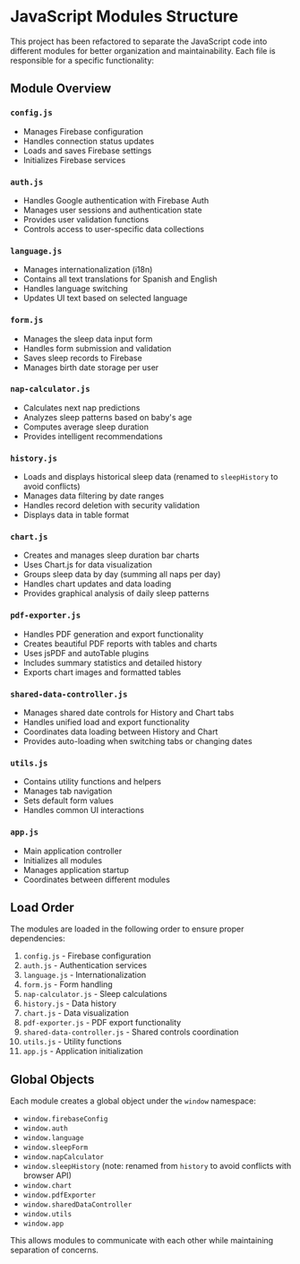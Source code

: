 # JavaScript Modules Structure

This project has been refactored to separate the JavaScript code into different modules for better organization and maintainability. Each file is responsible for a specific functionality:

## Module Overview

### `config.js`
- Manages Firebase configuration
- Handles connection status updates
- Loads and saves Firebase settings
- Initializes Firebase services

### `auth.js`
- Handles Google authentication with Firebase Auth
- Manages user sessions and authentication state
- Provides user validation functions
- Controls access to user-specific data collections

### `language.js`
- Manages internationalization (i18n)
- Contains all text translations for Spanish and English
- Handles language switching
- Updates UI text based on selected language

### `form.js`
- Manages the sleep data input form
- Handles form submission and validation
- Saves sleep records to Firebase
- Manages birth date storage per user

### `nap-calculator.js`
- Calculates next nap predictions
- Analyzes sleep patterns based on baby's age
- Computes average sleep duration
- Provides intelligent recommendations

### `history.js`
- Loads and displays historical sleep data (renamed to `sleepHistory` to avoid conflicts)
- Manages data filtering by date ranges
- Handles record deletion with security validation
- Displays data in table format

### `chart.js`
- Creates and manages sleep duration bar charts
- Uses Chart.js for data visualization
- Groups sleep data by day (summing all naps per day)
- Handles chart updates and data loading
- Provides graphical analysis of daily sleep patterns

### `pdf-exporter.js`
- Handles PDF generation and export functionality
- Creates beautiful PDF reports with tables and charts
- Uses jsPDF and autoTable plugins
- Includes summary statistics and detailed history
- Exports chart images and formatted tables

### `shared-data-controller.js`
- Manages shared date controls for History and Chart tabs
- Handles unified load and export functionality
- Coordinates data loading between History and Chart
- Provides auto-loading when switching tabs or changing dates

### `utils.js`
- Contains utility functions and helpers
- Manages tab navigation
- Sets default form values
- Handles common UI interactions

### `app.js`
- Main application controller
- Initializes all modules
- Manages application startup
- Coordinates between different modules

## Load Order
The modules are loaded in the following order to ensure proper dependencies:
1. `config.js` - Firebase configuration
2. `auth.js` - Authentication services
3. `language.js` - Internationalization
4. `form.js` - Form handling
5. `nap-calculator.js` - Sleep calculations
6. `history.js` - Data history
7. `chart.js` - Data visualization
8. `pdf-exporter.js` - PDF export functionality
9. `shared-data-controller.js` - Shared controls coordination
10. `utils.js` - Utility functions
11. `app.js` - Application initialization

## Global Objects
Each module creates a global object under the `window` namespace:
- `window.firebaseConfig`
- `window.auth`
- `window.language`
- `window.sleepForm`
- `window.napCalculator`
- `window.sleepHistory` (note: renamed from `history` to avoid conflicts with browser API)
- `window.chart`
- `window.pdfExporter`
- `window.sharedDataController`
- `window.utils`
- `window.app`

This allows modules to communicate with each other while maintaining separation of concerns.
